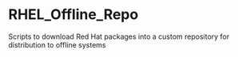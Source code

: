 # RHEL_Offline_Repo
Scripts to download Red Hat packages into a custom repository for distribution to offline systems
